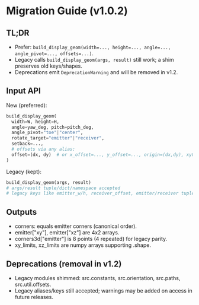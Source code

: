 # Migration Guide (v1.0.2)

## TL;DR
- Prefer: `build_display_geom(width=..., height=..., angle=..., angle_pivot=..., offsets=...)`.
- Legacy calls `build_display_geom(args, result)` still work; a shim preserves old keys/shapes.
- Deprecations emit `DeprecationWarning` and will be removed in v1.2.

## Input API
New (preferred):
```python
build_display_geom(
  width=W, height=H,
  angle=yaw_deg, pitch=pitch_deg,
  angle_pivot="toe"|"center",
  rotate_target="emitter"|"receiver",
  setback=...,
  # offsets via any alias:
  offset=(dx, dy)  # or x_offset=..., y_offset=..., origin=(dx,dy), xy0=(dx,dy)
)
```

Legacy (kept):
```python
build_display_geom(args, result)
# args/result tuple/dict/namespace accepted
# legacy keys like emitter_w/h, receiver_offset, emitter/receiver tuples supported
```

## Outputs
- corners: equals emitter corners (canonical order).
- emitter["xy"], emitter["xz"] are 4x2 arrays.
- corners3d["emitter"] is 8 points (4 repeated) for legacy parity.
- xy_limits, xz_limits are numpy arrays supporting .shape.

## Deprecations (removal in v1.2)
- Legacy modules shimmed: src.constants, src.orientation, src.paths, src.util.offsets.
- Legacy aliases/keys still accepted; warnings may be added on access in future releases.
